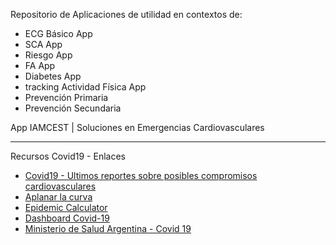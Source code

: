Repositorio de Aplicaciones de utilidad en contextos de:

- ECG Básico App
- SCA App
- Riesgo App
- FA App
- Diabetes App
- tracking Actividad Física App
- Prevención Primaria
- Prevención Secundaria

App IAMCEST | Soluciones en Emergencias Cardiovasculares
<hr>

Recursos Covid19 - Enlaces

- <a href="covid19.html">Covid19 - Ultimos reportes sobre posibles compromisos cardiovasculares</a><br />
- <a href="https://www.flattenthecurve.com/es/" target="_blank">Aplanar la curva</a><br />
- <a href="https://gabgoh.github.io/COVID/index.html" target="_blank">Epidemic Calculator</a><br />
- <a href="https://www.cov19.xyz/" target="_blank">Dashboard Covid-19</a><br />
- <a href="https://www.argentina.gob.ar/salud/coronavirus-COVID-19" target="_blank">Ministerio de Salud Argentina - Covid 19</a>
